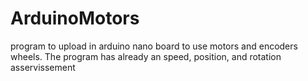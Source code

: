 # ArduinoMotors
program to upload in arduino nano board to use motors and encoders wheels. The program has already an speed, position, and rotation asservissement
